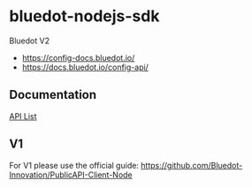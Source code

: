 # bluedot-nodejs-sdk

Bluedot V2 
- https://config-docs.bluedot.io/
- https://docs.bluedot.io/config-api/

## Documentation

[API List](./docs/documentation.md)

## V1

For V1 please use the official guide:
https://github.com/Bluedot-Innovation/PublicAPI-Client-Node